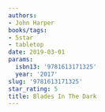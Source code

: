```yaml
---
authors:
- John Harper
books/tags:
- 5star
- tabletop
date: 2019-03-01
params:
  isbn13: '9781613171325'
  year: '2017'
slug: '9781613171325'
star_rating: 5
title: Blades In The Dark
---
```


<!--more-->